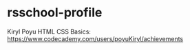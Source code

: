 # rsschool-profile
Kiryl Poyu
HTML CSS Basics: https://www.codecademy.com/users/poyuKiryl/achievements
